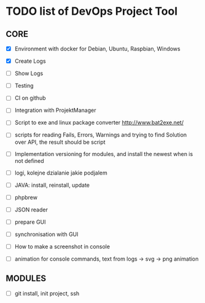 # TODO list of DevOps Project Tool


## CORE
- [x] Environment with docker for Debian, Ubuntu, Raspbian, Windows
- [x] Create Logs
- [ ] Show Logs
- [ ] Testing
- [ ]  CI on github
- [ ]  Integration with ProjektManager

- [ ]  Script to exe and linux package converter
http://www.bat2exe.net/

- [ ] scripts for reading Fails, Errors, Warnings and trying to find Solution over API, the result should be script

- [ ] Implementation versioning for modules, and install the newest when is not defined

- [ ]  logi, kolejne dzialanie jakie podjalem
- [ ] JAVA: install, reinstall, update
- [ ] phpbrew
- [ ] JSON reader
- [ ] prepare GUI
- [ ] synchronisation with GUI
- [ ] How to make a screenshot in console
- [ ] animation for console commands, text from logs -> svg -> png animation


## MODULES

- [ ] git install, init project, ssh
